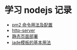 # 学习 nodejs 记录

* [pm2 命令用法及配置](pm2.md)
* [http-server](http-server.md)
* [静态页面部署](static-pages-deploy.md)
* [jade模板的基本用法](jade.md)

